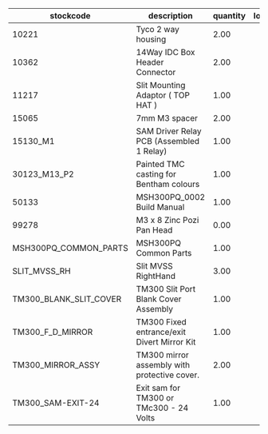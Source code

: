 |stockcode|description|quantity|location|
|---------|-----------|--------|--------|
|10221|Tyco 2 way housing|2.00||
|10362|14Way IDC Box Header Connector|2.00||
|11217|Slit Mounting Adaptor ( TOP HAT )|1.00||
|15065|7mm M3 spacer|2.00||
|15130_M1|SAM Driver Relay PCB (Assembled 1 Relay)|1.00||
|30123_M13_P2|Painted TMC casting for Bentham colours|1.00||
|50133|MSH300PQ_0002 Build Manual|1.00||
|99278|M3 x 8 Zinc Pozi Pan Head|0.00||
|MSH300PQ_COMMON_PARTS|MSH300PQ Common Parts|1.00||
|SLIT_MVSS_RH|Slit MVSS RightHand|3.00||
|TM300_BLANK_SLIT_COVER|TM300 Slit Port Blank Cover Assembly|1.00||
|TM300_F_D_MIRROR|TM300 Fixed entrance/exit Divert Mirror Kit|1.00||
|TM300_MIRROR_ASSY|TM300 mirror assembly with protective cover.|2.00||
|TM300_SAM-EXIT-24|Exit sam for TM300 or TMc300 - 24 Volts|1.00||
